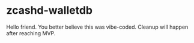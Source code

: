 # zcashd-walletdb

Hello friend. You better believe this was vibe-coded.
Cleanup will happen after reaching MVP.
